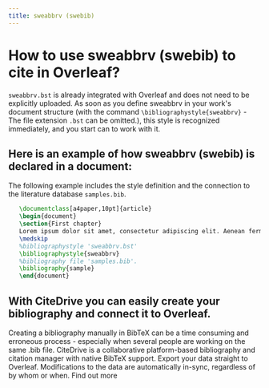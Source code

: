 ```yaml
---
title: sweabbrv (swebib)
---
```


# How to use sweabbrv (swebib) to cite in Overleaf? 
`sweabbrv.bst` is already integrated with Overleaf and does not need to be explicitly uploaded. As soon as you define sweabbrv in your work's document structure (with the command `\bibliographystyle{sweabbrv}` - The file extension `.bst` can be omitted.), this style is recognized immediately, and you start can to work with it.

## Here is an example of how sweabbrv (swebib) is declared in a document:
The following example includes the style definition and the connection to the literature database `samples.bib`.
```tex
   \documentclass[a4paper,10pt]{article}
   \begin{document}
   \section{First chapter}
   Lorem ipsum dolor sit amet, consectetur adipiscing elit. Aenean fermentum justo massa, ut maximus mauris sodales et. Aenean vel elit a erat rhoncus pharetra.
   \medskip
   %bibliographystyle 'sweabbrv.bst'
   \bibliographystyle{sweabbrv}
   %bibliography file 'samples.bib'.
   \bibliography{sample}
   \end{document}
```

## With CiteDrive you can easily create your bibliography and connect it to Overleaf. 
Creating a bibliography manually in BibTeX can be a time consuming and erroneous process - especially when several people are working on the same .bib file. CiteDrive is a collaborative platform-based bibliography and citation manager with native BibTeX support. Export your data straight to Overleaf. Modifications to the data are automatically in-sync, regardless of by whom or when. Find out more